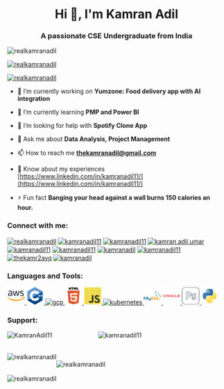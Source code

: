 <h1 align="center">Hi 👋, I'm Kamran Adil</h1>
<h3 align="center">A passionate CSE Undergraduate from India</h3>

<p align="left"> <img src="https://komarev.com/ghpvc/?username=realkamranadil&label=Profile%20views&color=0e75b6&style=flat" alt="realkamranadil" /> </p>

<p align="left"> <a href="https://github.com/ryo-ma/github-profile-trophy"><img src="https://github-profile-trophy.vercel.app/?username=realkamranadil" alt="realkamranadil" /></a> </p>

<p align="left"> <a href="https://twitter.com/realkamranadil" target="blank"><img src="https://img.shields.io/twitter/follow/realkamranadil?logo=twitter&style=for-the-badge" alt="realkamranadil" /></a> </p>

- 🔭 I’m currently working on **Yumzone: Food delivery app with AI integration**

- 🌱 I’m currently learning **PMP and Power BI**

- 🤝 I’m looking for help with **Spotify Clone App**

- 💬 Ask me about **Data Analysis, Project Management**

- 📫 How to reach me **thekamranadil@gmail.com**

- 📄 Know about my experiences [https://www.linkedin.com/in/kamranadil11/](https://www.linkedin.com/in/kamranadil11/)

- ⚡ Fun fact **Banging your head against a wall burns 150 calories an hour.**

<h3 align="left">Connect with me:</h3>
<p align="left">
<a href="https://twitter.com/realkamranadil" target="blank"><img align="center" src="https://raw.githubusercontent.com/rahuldkjain/github-profile-readme-generator/master/src/images/icons/Social/twitter.svg" alt="realkamranadil" height="30" width="40" /></a>
<a href="https://linkedin.com/in/kamranadil11" target="blank"><img align="center" src="https://raw.githubusercontent.com/rahuldkjain/github-profile-readme-generator/master/src/images/icons/Social/linked-in-alt.svg" alt="kamranadil11" height="30" width="40" /></a>
<a href="https://kaggle.com/kamranadil11" target="blank"><img align="center" src="https://raw.githubusercontent.com/rahuldkjain/github-profile-readme-generator/master/src/images/icons/Social/kaggle.svg" alt="kamranadil11" height="30" width="40" /></a>
<a href="https://fb.com/kamran adil umar" target="blank"><img align="center" src="https://raw.githubusercontent.com/rahuldkjain/github-profile-readme-generator/master/src/images/icons/Social/facebook.svg" alt="kamran adil umar" height="30" width="40" /></a>
<a href="https://instagram.com/kamranadil11" target="blank"><img align="center" src="https://raw.githubusercontent.com/rahuldkjain/github-profile-readme-generator/master/src/images/icons/Social/instagram.svg" alt="kamranadil11" height="30" width="40" /></a>
<a href="https://www.youtube.com/c/kamranadil11" target="blank"><img align="center" src="https://raw.githubusercontent.com/rahuldkjain/github-profile-readme-generator/master/src/images/icons/Social/youtube.svg" alt="kamranadil11" height="30" width="40" /></a>
<a href="https://www.hackerrank.com/kamranadil" target="blank"><img align="center" src="https://raw.githubusercontent.com/rahuldkjain/github-profile-readme-generator/master/src/images/icons/Social/hackerrank.svg" alt="kamranadil" height="30" width="40" /></a>
<a href="https://www.leetcode.com/kamranadil11" target="blank"><img align="center" src="https://raw.githubusercontent.com/rahuldkjain/github-profile-readme-generator/master/src/images/icons/Social/leet-code.svg" alt="kamranadil11" height="30" width="40" /></a>
<a href="https://auth.geeksforgeeks.org/user/thekamr2ayq" target="blank"><img align="center" src="https://raw.githubusercontent.com/rahuldkjain/github-profile-readme-generator/master/src/images/icons/Social/geeks-for-geeks.svg" alt="thekamr2ayq" height="30" width="40" /></a>
<a href="https://discord.gg/kamranadil" target="blank"><img align="center" src="https://raw.githubusercontent.com/rahuldkjain/github-profile-readme-generator/master/src/images/icons/Social/discord.svg" alt="kamranadil" height="30" width="40" /></a>
</p>

<h3 align="left">Languages and Tools:</h3>
<p align="left"> <a href="https://aws.amazon.com" target="_blank" rel="noreferrer"> <img src="https://raw.githubusercontent.com/devicons/devicon/master/icons/amazonwebservices/amazonwebservices-original-wordmark.svg" alt="aws" width="40" height="40"/> </a> <a href="https://www.w3schools.com/cpp/" target="_blank" rel="noreferrer"> <img src="https://raw.githubusercontent.com/devicons/devicon/master/icons/cplusplus/cplusplus-original.svg" alt="cplusplus" width="40" height="40"/> </a> <a href="https://cloud.google.com" target="_blank" rel="noreferrer"> <img src="https://www.vectorlogo.zone/logos/google_cloud/google_cloud-icon.svg" alt="gcp" width="40" height="40"/> </a> <a href="https://www.w3.org/html/" target="_blank" rel="noreferrer"> <img src="https://raw.githubusercontent.com/devicons/devicon/master/icons/html5/html5-original-wordmark.svg" alt="html5" width="40" height="40"/> </a> <a href="https://developer.mozilla.org/en-US/docs/Web/JavaScript" target="_blank" rel="noreferrer"> <img src="https://raw.githubusercontent.com/devicons/devicon/master/icons/javascript/javascript-original.svg" alt="javascript" width="40" height="40"/> </a> <a href="https://kubernetes.io" target="_blank" rel="noreferrer"> <img src="https://www.vectorlogo.zone/logos/kubernetes/kubernetes-icon.svg" alt="kubernetes" width="40" height="40"/> </a> <a href="https://www.mysql.com/" target="_blank" rel="noreferrer"> <img src="https://raw.githubusercontent.com/devicons/devicon/master/icons/mysql/mysql-original-wordmark.svg" alt="mysql" width="40" height="40"/> </a> <a href="https://www.oracle.com/" target="_blank" rel="noreferrer"> <img src="https://raw.githubusercontent.com/devicons/devicon/master/icons/oracle/oracle-original.svg" alt="oracle" width="40" height="40"/> </a> <a href="https://www.photoshop.com/en" target="_blank" rel="noreferrer"> <img src="https://raw.githubusercontent.com/devicons/devicon/master/icons/photoshop/photoshop-line.svg" alt="photoshop" width="40" height="40"/> </a> <a href="https://www.python.org" target="_blank" rel="noreferrer"> <img src="https://raw.githubusercontent.com/devicons/devicon/master/icons/python/python-original.svg" alt="python" width="40" height="40"/> </a> </p>

<h3 align="left">Support:</h3>
<p><a href="https://www.buymeacoffee.com/KamranAdil11"> <img align="left" src="https://cdn.buymeacoffee.com/buttons/v2/default-yellow.png" height="50" width="210" alt="KamranAdil11" /></a><a href="https://ko-fi.com/kamranadil11"> <img align="left" src="https://cdn.ko-fi.com/cdn/kofi3.png?v=3" height="50" width="210" alt="kamranadil11" /></a></p><br><br>

<p><img align="left" src="https://github-readme-stats.vercel.app/api/top-langs?username=realkamranadil&show_icons=true&locale=en&layout=compact" alt="realkamranadil" /></p>

<p>&nbsp;<img align="center" src="https://github-readme-stats.vercel.app/api?username=realkamranadil&show_icons=true&locale=en" alt="realkamranadil" /></p>

<p><img align="center" src="https://github-readme-streak-stats.herokuapp.com/?user=realkamranadil&" alt="realkamranadil" /></p>
